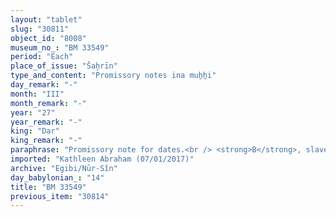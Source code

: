 ```yaml
---
layout: "tablet"
slug: "30811"
object_id: "8008"
museum_no_: "BM 33549"
period: "Each"
place_of_issue: "Šaḫrīn"
type_and_content: "Promissory notes ina muẖẖi"
day_remark: "-"
month: "III"
month_remark: "-"
year: "27"
year_remark: "-"
king: "Dar"
king_remark: "-"
paraphrase: "Promissory note for dates.<br /> <strong>B</strong>, slave of <strong>C</strong>, owes 10 kor of dates to his master&#39;s brother (<strong>A</strong>), to be delivered in its full amount (<em>gamru</em>) in one instalment and measured according to the 36 liters measure. Delivery is due in Arahsamna (VIII) at the river in Babylon.&nbsp; Should he fail to deliver the full amount in dates, he will pay the remainder in silver according to the market price of Babylon. Witnesses.<br /> <br /> <strong>A</strong> = Nidintu-Bēl/Marduk-nāṣir-apli//Egibi; <strong>B</strong> = Madān-iddin, slave of <strong>C</strong>; <strong>C</strong> = Marduk-nāṣir-apli/Egibi"
imported: "Kathleen Abraham (07/01/2017)"
archive: "Egibi/Nūr-Sîn"
day_babylonian_: "14"
title: "BM 33549"
previous_item: "30814"
---
```

